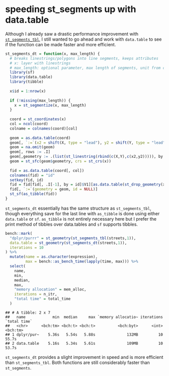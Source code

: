 speeding st\_segments up with data.table
================

Although I already saw a drastic performance improvement with
[`st_segments_tbl`](https://kufreu.github.io/musings/st_segments_tbl/st_segments_tbl.nb.html),
I still wanted to go ahead and work with `data.table` to see if the
function can be made faster and more efficient.

``` r
st_segments_dt = function(x, max_length) {
  # breaks linestrings/polygons into line segments, keeps attributes
  # x: layer with linestrings
  # max_length: optional parameter, max length of segments, unit from crs
  library(sf)
  library(data.table)
  library(tibble)
  
  x$id = 1:nrow(x)
  
  if (!missing(max_length)) {
    x = st_segmentize(x, max_length)
  }
  
  coord = st_coordinates(x)
  col = ncol(coord)
  colname = colnames(coord)[col]
  
  geom = as.data.table(coord)
  geom[, `:=`(x2 = shift(X, type = "lead"), y2 = shift(Y, type = "lead")), by = colname]
  geom = na.omit(geom)
  geom[, rows := .I]
  geom[,geometry := .(list(st_linestring(rbind(c(X,Y),c(x2,y2))))), by = rows]
  geom = st_sfc(geom$geometry, crs = st_crs(x))
  
  fid = as.data.table(coord[, col])
  colnames(fid) = "id"
  setkey(fid, id)
  fid = fid[fid[, .I[-1], by = id]$V1][as.data.table(st_drop_geometry(x)), on = "id"]
  fid[, `:=`(geometry = geom, id = NULL)]
  st_sf(as_tibble(fid))
}
```

`st_segments_dt` essentially has the same structure as
`st_segments_tbl`, though everything save for the last line with
`as_tibble` is done using either `data.table` or `sf`. `as_tibble` is
not entirely necessary here but I prefer the print method of tibbles
over data.tables and `sf` supports tibbles.

``` r
bench::mark(
  "dplyr/purrr" = st_geometry(st_segments_tbl(streets,1)),
  data.table = st_geometry(st_segments_dt(streets,1)),
  iterations = 10
) %>%
  mutate(name = as.character(expression),
         max = bench::as_bench_time(lapply(time, max))) %>%
  select(
    name,
    min,
    median,
    max,
    "memory allocation" = mem_alloc,
    iterations = n_itr,
    "total time" = total_time
  )
```

    ## # A tibble: 2 x 7
    ##   name            min  median     max `memory allocatio~ iterations `total time`
    ##   <chr>      <bch:tm> <bch:t> <bch:t>          <bch:byt>      <int>     <bch:tm>
    ## 1 dplyr/pur~    5.36s   5.54s   5.88s              132MB         10        55.7s
    ## 2 data.table    5.16s   5.34s   5.61s              109MB         10        53.7s

`st_segments_dt` provides a slight improvement in speed and is more
efficient than `st_segments_tbl`. Both functions are still considerably
faster than `st_segments`.

